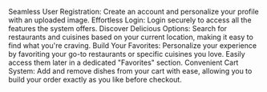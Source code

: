 Seamless User Registration: Create an account and personalize your profile with an uploaded image.
Effortless Login: Login securely to access all the features the system offers.
Discover Delicious Options: Search for restaurants and cuisines based on your current location, making it easy to find what you're craving.
Build Your Favorites: Personalize your experience by favoriting your go-to restaurants or specific cuisines you love. Easily access them later in a dedicated "Favorites" section.
Convenient Cart System: Add and remove dishes from your cart with ease, allowing you to build your order exactly as you like before checkout.
